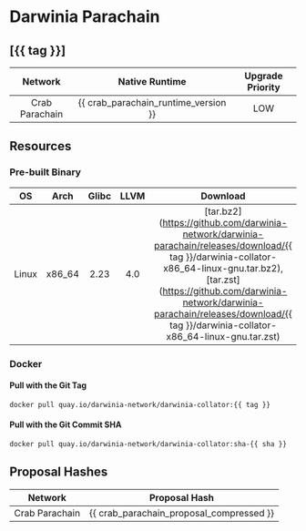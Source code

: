 Darwinia Parachain
===

## [{{ tag }}]

|    Network     |            Native Runtime            | Upgrade Priority |
| :------------: | :----------------------------------: | :--------------: |
| Crab Parachain | {{ crab_parachain_runtime_version }} |       LOW        |

## Resources

### Pre-built Binary
|  OS   |  Arch  | Glibc | LLVM  |                                                                                                                                      Download                                                                                                                                      |
| :---: | :----: | :---: | :---: | :--------------------------------------------------------------------------------------------------------------------------------------------------------------------------------------------------------------------------------------------------------------------------------: |
| Linux | x86_64 | 2.23  |  4.0  | [tar.bz2](https://github.com/darwinia-network/darwinia-parachain/releases/download/{{ tag }}/darwinia-collator-x86_64-linux-gnu.tar.bz2), [tar.zst](https://github.com/darwinia-network/darwinia-parachain/releases/download/{{ tag }}/darwinia-collator-x86_64-linux-gnu.tar.zst) |

### Docker
#### Pull with the Git Tag
```docker
docker pull quay.io/darwinia-network/darwinia-collator:{{ tag }}
```
#### Pull with the Git Commit SHA
```docker
docker pull quay.io/darwinia-network/darwinia-collator:sha-{{ sha }}
```

## Proposal Hashes
|    Network     |              Proposal Hash               |
| :------------: | :--------------------------------------: |
| Crab Parachain | {{ crab_parachain_proposal_compressed }} |
